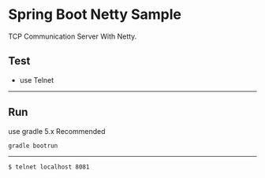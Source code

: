 # Spring Boot Netty Sample

TCP Communication Server With Netty.


Test
---
- use Telnet
---

Run
---
use gradle 5.x Recommended

```$xslt
gradle bootrun
```

---
```$xslt
$ telnet localhost 8081
```